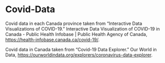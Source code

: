# Covid-Data

Covid data in each Canada province taken from “Interactive Data Visualizations of COVID-19.” Interactive Data Visualization of COVID-19 in Canada - Public Health Infobase | Public Health Agency of Canada, https://health-infobase.canada.ca/covid-19/. 

Covid data in Canada taken from “Covid-19 Data Explorer.” Our World in Data, https://ourworldindata.org/explorers/coronavirus-data-explorer. 

